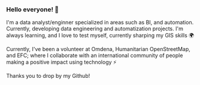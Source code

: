 ### Hello everyone! 👋

I'm a data analyst/enginner specialized in areas such as BI, and automation. Currently, developing data engineering and automatization projects. I'm always learning, and I love to test myself, currently sharping my GIS skills 🌍

Currently, I've been a volunteer at Omdena, Humanitarian OpenStreetMap, and EFC; where I collaborate with an international community of people making a positive impact using technology ⚡

Thanks you to drop by my Github!

<!--
**fserrey/fserrey** is a ✨ _special_ ✨ repository because its `README.md` (this file) appears on your GitHub profile.

Here are some ideas to get you started:

- 🔭 I’m currently working on ...
- 🌱 I’m currently learning ...
- 👯 I’m looking to collaborate on ...
- 🤔 I’m looking for help with ...
- 💬 Ask me about ...
- 📫 How to reach me: ...
- 😄 Pronouns: ...
- ⚡ Fun fact: ...
-->

